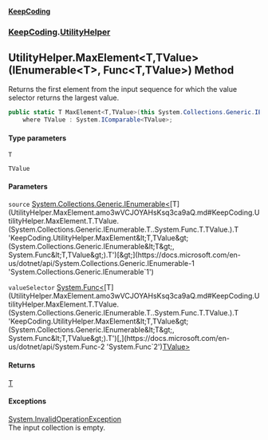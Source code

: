 #### [KeepCoding](index.md 'index')
### [KeepCoding](KeepCoding.md 'KeepCoding').[UtilityHelper](UtilityHelper.md 'KeepCoding.UtilityHelper')
## UtilityHelper.MaxElement&lt;T,TValue&gt;(IEnumerable&lt;T&gt;, Func&lt;T,TValue&gt;) Method
Returns the first element from the input sequence for which the value selector returns the largest value.
```csharp
public static T MaxElement<T,TValue>(this System.Collections.Generic.IEnumerable<T> source, System.Func<T,TValue> valueSelector)
    where TValue : System.IComparable<TValue>;
```
#### Type parameters
<a name='KeepCoding.UtilityHelper.MaxElement.T.TValue.(System.Collections.Generic.IEnumerable.T..System.Func.T.TValue.).T'></a>
`T`  
  
<a name='KeepCoding.UtilityHelper.MaxElement.T.TValue.(System.Collections.Generic.IEnumerable.T..System.Func.T.TValue.).TValue'></a>
`TValue`  
  
#### Parameters
<a name='KeepCoding.UtilityHelper.MaxElement.T.TValue.(System.Collections.Generic.IEnumerable.T..System.Func.T.TValue.).source'></a>
`source` [System.Collections.Generic.IEnumerable&lt;](https://docs.microsoft.com/en-us/dotnet/api/System.Collections.Generic.IEnumerable-1 'System.Collections.Generic.IEnumerable`1')[T](UtilityHelper.MaxElement.amo3wVCJOYAHsKsq3ca9aQ.md#KeepCoding.UtilityHelper.MaxElement.T.TValue.(System.Collections.Generic.IEnumerable.T..System.Func.T.TValue.).T 'KeepCoding.UtilityHelper.MaxElement&lt;T,TValue&gt;(System.Collections.Generic.IEnumerable&lt;T&gt;, System.Func&lt;T,TValue&gt;).T')[&gt;](https://docs.microsoft.com/en-us/dotnet/api/System.Collections.Generic.IEnumerable-1 'System.Collections.Generic.IEnumerable`1')  
  
<a name='KeepCoding.UtilityHelper.MaxElement.T.TValue.(System.Collections.Generic.IEnumerable.T..System.Func.T.TValue.).valueSelector'></a>
`valueSelector` [System.Func&lt;](https://docs.microsoft.com/en-us/dotnet/api/System.Func-2 'System.Func`2')[T](UtilityHelper.MaxElement.amo3wVCJOYAHsKsq3ca9aQ.md#KeepCoding.UtilityHelper.MaxElement.T.TValue.(System.Collections.Generic.IEnumerable.T..System.Func.T.TValue.).T 'KeepCoding.UtilityHelper.MaxElement&lt;T,TValue&gt;(System.Collections.Generic.IEnumerable&lt;T&gt;, System.Func&lt;T,TValue&gt;).T')[,](https://docs.microsoft.com/en-us/dotnet/api/System.Func-2 'System.Func`2')[TValue](UtilityHelper.MaxElement.amo3wVCJOYAHsKsq3ca9aQ.md#KeepCoding.UtilityHelper.MaxElement.T.TValue.(System.Collections.Generic.IEnumerable.T..System.Func.T.TValue.).TValue 'KeepCoding.UtilityHelper.MaxElement&lt;T,TValue&gt;(System.Collections.Generic.IEnumerable&lt;T&gt;, System.Func&lt;T,TValue&gt;).TValue')[&gt;](https://docs.microsoft.com/en-us/dotnet/api/System.Func-2 'System.Func`2')  
  
#### Returns
[T](UtilityHelper.MaxElement.amo3wVCJOYAHsKsq3ca9aQ.md#KeepCoding.UtilityHelper.MaxElement.T.TValue.(System.Collections.Generic.IEnumerable.T..System.Func.T.TValue.).T 'KeepCoding.UtilityHelper.MaxElement&lt;T,TValue&gt;(System.Collections.Generic.IEnumerable&lt;T&gt;, System.Func&lt;T,TValue&gt;).T')  
#### Exceptions
[System.InvalidOperationException](https://docs.microsoft.com/en-us/dotnet/api/System.InvalidOperationException 'System.InvalidOperationException')  
The input collection is empty.
